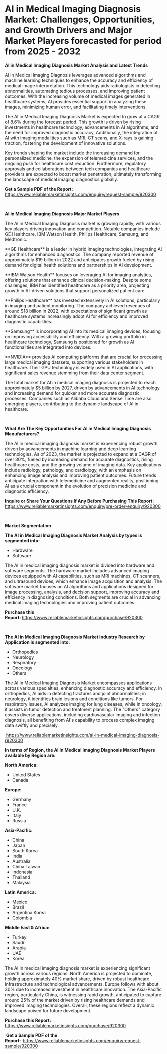 <p><h1>AI in Medical Imaging Diagnosis Market: Challenges, Opportunities, and Growth Drivers and Major Market Players forecasted for period from 2025 - 2032</h1></p><p><strong>AI in Medical Imaging Diagnosis Market Analysis and Latest Trends</strong></p>
<p><p>AI in Medical Imaging Diagnosis leverages advanced algorithms and machine learning techniques to enhance the accuracy and efficiency of medical image interpretation. This technology aids radiologists in detecting abnormalities, automating tedious processes, and improving patient outcomes. With the increasing volume of medical images generated in healthcare systems, AI provides essential support in analyzing these images, minimizing human error, and facilitating timely interventions.</p><p>The AI in Medical Imaging Diagnosis Market is expected to grow at a CAGR of 8.6% during the forecast period. This growth is driven by rising investments in healthcare technology, advancements in AI algorithms, and the need for improved diagnostic accuracy. Additionally, the integration of AI with imaging modalities such as MRI, CT scans, and X-rays is gaining traction, fostering the development of innovative solutions. </p><p>Key trends shaping the market include the increasing demand for personalized medicine, the expansion of telemedicine services, and the ongoing push for healthcare cost reduction. Furthermore, regulatory approvals and collaborations between tech companies and healthcare providers are expected to boost market penetration, ultimately transforming the landscape of medical imaging diagnostics globally.</p></p>
<p><strong>Get a Sample PDF of the Report:&nbsp;</strong> <a href="https://www.reliablemarketinsights.com/enquiry/request-sample/920300?utm_campaign=2774&utm_medium=2&utm_source=Github&utm_content=ia&utm_term=18042025&utm_id=ai-in-medical-imaging-diagnosis">https://www.reliablemarketinsights.com/enquiry/request-sample/920300</a></p>
<p>&nbsp;</p>
<p><strong>AI in Medical Imaging Diagnosis Major Market Players</strong></p>
<p><p>The AI in Medical Imaging Diagnosis market is growing rapidly, with various key players driving innovation and competition. Notable companies include GE Healthcare, IBM Watson Health, Philips Healthcare, Samsung, and Medtronic.</p><p>**GE Healthcare** is a leader in hybrid imaging technologies, integrating AI algorithms for enhanced diagnostics. The company reported revenue of approximately $19 billion in 2022 and anticipates growth fueled by rising demand for digital health solutions and partnerships in AI development.</p><p>**IBM Watson Health** focuses on leveraging AI for imaging analytics, offering solutions that enhance clinical decision-making. Despite some challenges, IBM has identified healthcare as a priority area, projecting growth in AI-driven solutions that support personalized patient care.</p><p>**Philips Healthcare** has invested extensively in AI solutions, particularly in imaging and patient monitoring. The company achieved revenues of around $18 billion in 2022, with expectations of significant growth as healthcare systems increasingly adopt AI for efficiency and improved diagnostic capabilities.</p><p>**Samsung** is incorporating AI into its medical imaging devices, focusing on improving accessibility and efficiency. With a growing portfolio in healthcare technology, Samsung is positioned for growth as AI functionalities are integrated into devices.</p><p>**NVIDIA** provides AI computing platforms that are crucial for processing large medical imaging datasets, supporting various stakeholders in healthcare. Their GPU technology is widely used in AI applications, with significant sales revenue stemming from their data center segment.</p><p>The total market for AI in medical imaging diagnosis is projected to reach approximately $5 billion by 2027, driven by advancements in AI technology and increasing demand for quicker and more accurate diagnostic processes. Companies such as Alibaba Cloud and Sense Time are also emerging players, contributing to the dynamic landscape of AI in healthcare.</p></p>
<p>&nbsp;</p>
<p><strong>What Are The Key Opportunities For AI in Medical Imaging Diagnosis Manufacturers?</strong></p>
<p><p>The AI in medical imaging diagnosis market is experiencing robust growth, driven by advancements in machine learning and deep learning technologies. As of 2023, the market is projected to expand at a CAGR of over 30%, fueled by increasing demand for accurate diagnostics, rising healthcare costs, and the growing volume of imaging data. Key applications include radiology, pathology, and cardiology, with an emphasis on enhancing image analysis and improving patient outcomes. Future trends anticipate integration with telemedicine and augmented reality, positioning AI as a crucial component in the evolution of precision medicine and diagnostic efficiency.</p></p>
<p><strong>Inquire or Share Your Questions If Any Before Purchasing This Report:</strong> <a href="https://www.reliablemarketinsights.com/enquiry/pre-order-enquiry/920300?utm_campaign=2774&utm_medium=2&utm_source=Github&utm_content=ia&utm_term=18042025&utm_id=ai-in-medical-imaging-diagnosis">https://www.reliablemarketinsights.com/enquiry/pre-order-enquiry/920300</a></p>
<p>&nbsp;</p>
<p><strong>Market Segmentation</strong></p>
<p><strong>The AI in Medical Imaging Diagnosis Market Analysis by types is segmented into:</strong></p>
<p><ul><li>Hardware</li><li>Software</li></ul></p>
<p><p>The AI in medical imaging diagnosis market is divided into hardware and software segments. The hardware market includes advanced imaging devices equipped with AI capabilities, such as MRI machines, CT scanners, and ultrasound devices, which enhance image acquisition and analysis. The software market focuses on AI algorithms and applications designed for image processing, analysis, and decision support, improving accuracy and efficiency in diagnosing conditions. Both segments are crucial in advancing medical imaging technologies and improving patient outcomes.</p></p>
<p><strong>Purchase this Report:&nbsp;</strong><a href="https://www.reliablemarketinsights.com/purchase/920300?utm_campaign=2774&utm_medium=2&utm_source=Github&utm_content=ia&utm_term=18042025&utm_id=ai-in-medical-imaging-diagnosis">https://www.reliablemarketinsights.com/purchase/920300</a></p>
<p>&nbsp;</p>
<p><strong>The AI in Medical Imaging Diagnosis Market Industry Research by Application is segmented into:</strong></p>
<p><ul><li>Orthopedics</li><li>Neurology</li><li>Respiratory</li><li>Oncology</li><li>Others</li></ul></p>
<p><p>The AI in Medical Imaging Diagnosis Market encompasses applications across various specialties, enhancing diagnostic accuracy and efficiency. In orthopedics, AI aids in detecting fractures and joint abnormalities; in neurology, it identifies brain lesions and conditions like tumors. For respiratory issues, AI analyzes imaging for lung diseases, while in oncology, it assists in tumor detection and treatment planning. The "Others" category covers diverse applications, including cardiovascular imaging and infection diagnosis, all benefiting from AI's capability to process complex imaging data swiftly and precisely.</p></p>
<p><a href="https://www.reliablemarketinsights.com/ai-in-medical-imaging-diagnosis-r920300?utm_campaign=2774&utm_medium=2&utm_source=Github&utm_content=ia&utm_term=18042025&utm_id=ai-in-medical-imaging-diagnosis">&nbsp;https://www.reliablemarketinsights.com/ai-in-medical-imaging-diagnosis-r920300</a></p>
<p><strong>In terms of Region, the AI in Medical Imaging Diagnosis Market Players available by Region are:</strong></p>
<p>
    <p> <strong> North America: </strong>
        <ul>
            <li>United States</li>
            <li>Canada</li>
        </ul>
        </p> 
    <p> <strong> Europe: </strong>
        <ul>
            <li>Germany</li>
            <li>France</li>
            <li>U.K.</li>
            <li>Italy</li>
            <li>Russia</li>
        </ul>
        </p> 
    <p> <strong> Asia-Pacific: </strong>
        <ul>
            <li>China</li>
            <li>Japan</li>
            <li>South Korea</li>
            <li>India</li>
            <li>Australia</li>
            <li>China Taiwan</li>
            <li>Indonesia</li>
            <li>Thailand</li>
            <li>Malaysia</li>
        </ul>
        </p> 
    <p> <strong> Latin America: </strong>
        <ul>
            <li>Mexico</li>
            <li>Brazil</li>
            <li>Argentina Korea</li>
            <li>Colombia</li>
        </ul>
        </p> 
    <p> <strong> Middle East & Africa: </strong>
        <ul>
            <li>Turkey</li>
            <li>Saudi</li>
            <li>Arabia</li>
            <li>UAE</li>
            <li>Korea</li>
        </ul>
    </p>
    </p>
<p><p>The AI in medical imaging diagnosis market is experiencing significant growth across various regions. North America is projected to dominate, holding approximately 40% market share, driven by robust healthcare infrastructure and technological advancements. Europe follows with about 30% due to increased investment in healthcare innovation. The Asia-Pacific region, particularly China, is witnessing rapid growth, anticipated to capture around 25% of the market driven by rising healthcare demands and improved imaging technologies. Overall, these regions reflect a dynamic landscape poised for future development.</p></p>
<p><strong>Purchase this Report: </strong><a href="https://www.reliablemarketinsights.com/purchase/920300?utm_campaign=2774&utm_medium=2&utm_source=Github&utm_content=ia&utm_term=18042025&utm_id=ai-in-medical-imaging-diagnosis">https://www.reliablemarketinsights.com/purchase/920300</a></p>
<p>&nbsp;<strong>Get a Sample PDF of the Report:&nbsp;&nbsp;</strong><a href="https://www.reliablemarketinsights.com/enquiry/request-sample/920300?utm_campaign=2774&utm_medium=2&utm_source=Github&utm_content=ia&utm_term=18042025&utm_id=ai-in-medical-imaging-diagnosis">https://www.reliablemarketinsights.com/enquiry/request-sample/920300</a></p>
<p><strong></strong></p>
<p><p></p><p></p><p></p></p>